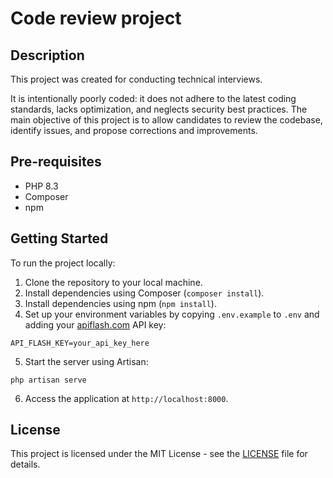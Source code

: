 # Code review project

## Description
This project was created for conducting technical interviews.

It is intentionally poorly coded: it does not adhere to the latest coding standards, lacks optimization, and neglects security best practices.
The main objective of this project is to allow candidates to review the codebase, identify issues, and propose corrections and improvements.

## Pre-requisites
- PHP 8.3
- Composer
- npm

## Getting Started
To run the project locally:
1. Clone the repository to your local machine.
2. Install dependencies using Composer (`composer install`).
3. Install dependencies using npm (`npm install`).
4. Set up your environment variables by copying `.env.example` to `.env` and adding your  [apiflash.com](https://apiflash.com) API key:
```
API_FLASH_KEY=your_api_key_here
```

5. Start the server using Artisan:
```
php artisan serve
```

6. Access the application at `http://localhost:8000`.

## License
This project is licensed under the MIT License - see the [LICENSE](LICENSE) file for details.
